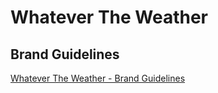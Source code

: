# Whatever The Weather

## Brand Guidelines

[Whatever The Weather - Brand Guidelines](https://github.com/EvaMariaGarcia/whatevertheweather/blob/gh-pages/brandguidelines.pdf)